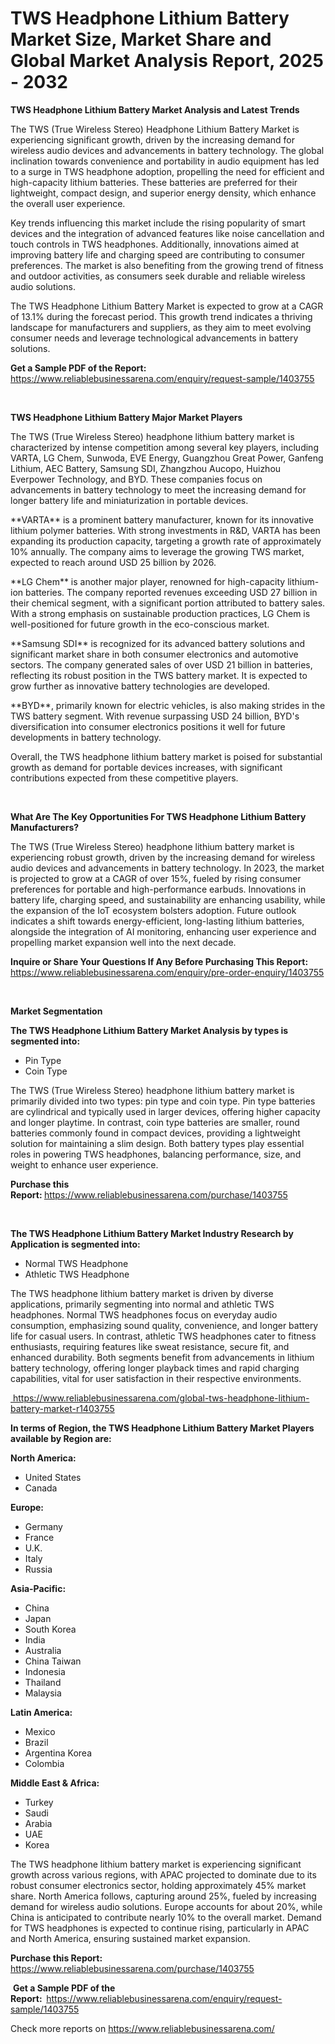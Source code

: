 <p><h1>TWS Headphone Lithium Battery Market Size, Market Share and Global Market Analysis Report, 2025 - 2032</h1></p><p><strong>TWS Headphone Lithium Battery Market Analysis and Latest Trends</strong></p>
<p><p>The TWS (True Wireless Stereo) Headphone Lithium Battery Market is experiencing significant growth, driven by the increasing demand for wireless audio devices and advancements in battery technology. The global inclination towards convenience and portability in audio equipment has led to a surge in TWS headphone adoption, propelling the need for efficient and high-capacity lithium batteries. These batteries are preferred for their lightweight, compact design, and superior energy density, which enhance the overall user experience.</p><p>Key trends influencing this market include the rising popularity of smart devices and the integration of advanced features like noise cancellation and touch controls in TWS headphones. Additionally, innovations aimed at improving battery life and charging speed are contributing to consumer preferences. The market is also benefiting from the growing trend of fitness and outdoor activities, as consumers seek durable and reliable wireless audio solutions.</p><p>The TWS Headphone Lithium Battery Market is expected to grow at a CAGR of 13.1% during the forecast period. This growth trend indicates a thriving landscape for manufacturers and suppliers, as they aim to meet evolving consumer needs and leverage technological advancements in battery solutions.</p></p>
<p><strong>Get a Sample PDF of the Report:&nbsp;</strong> <a href="https://www.reliablebusinessarena.com/enquiry/request-sample/1403755?utm_campaign=1871&utm_medium=2&utm_source=Github&utm_content=ia&utm_term=28032025&utm_id=tws-headphone-lithium-battery">https://www.reliablebusinessarena.com/enquiry/request-sample/1403755</a></p>
<p>&nbsp;</p>
<p><strong>TWS Headphone Lithium Battery Major Market Players</strong></p>
<p><p>The TWS (True Wireless Stereo) headphone lithium battery market is characterized by intense competition among several key players, including VARTA, LG Chem, Sunwoda, EVE Energy, Guangzhou Great Power, Ganfeng Lithium, AEC Battery, Samsung SDI, Zhangzhou Aucopo, Huizhou Everpower Technology, and BYD. These companies focus on advancements in battery technology to meet the increasing demand for longer battery life and miniaturization in portable devices.</p><p>**VARTA** is a prominent battery manufacturer, known for its innovative lithium polymer batteries. With strong investments in R&D, VARTA has been expanding its production capacity, targeting a growth rate of approximately 10% annually. The company aims to leverage the growing TWS market, expected to reach around USD 25 billion by 2026.</p><p>**LG Chem** is another major player, renowned for high-capacity lithium-ion batteries. The company reported revenues exceeding USD 27 billion in their chemical segment, with a significant portion attributed to battery sales. With a strong emphasis on sustainable production practices, LG Chem is well-positioned for future growth in the eco-conscious market.</p><p>**Samsung SDI** is recognized for its advanced battery solutions and significant market share in both consumer electronics and automotive sectors. The company generated sales of over USD 21 billion in batteries, reflecting its robust position in the TWS battery market. It is expected to grow further as innovative battery technologies are developed.</p><p>**BYD**, primarily known for electric vehicles, is also making strides in the TWS battery segment. With revenue surpassing USD 24 billion, BYD's diversification into consumer electronics positions it well for future developments in battery technology.</p><p>Overall, the TWS headphone lithium battery market is poised for substantial growth as demand for portable devices increases, with significant contributions expected from these competitive players.</p></p>
<p>&nbsp;</p>
<p><strong>What Are The Key Opportunities For TWS Headphone Lithium Battery Manufacturers?</strong></p>
<p><p>The TWS (True Wireless Stereo) headphone lithium battery market is experiencing robust growth, driven by the increasing demand for wireless audio devices and advancements in battery technology. In 2023, the market is projected to grow at a CAGR of over 15%, fueled by rising consumer preferences for portable and high-performance earbuds. Innovations in battery life, charging speed, and sustainability are enhancing usability, while the expansion of the IoT ecosystem bolsters adoption. Future outlook indicates a shift towards energy-efficient, long-lasting lithium batteries, alongside the integration of AI monitoring, enhancing user experience and propelling market expansion well into the next decade.</p></p>
<p><strong>Inquire or Share Your Questions If Any Before Purchasing This Report:</strong> <a href="https://www.reliablebusinessarena.com/enquiry/pre-order-enquiry/1403755?utm_campaign=1871&utm_medium=2&utm_source=Github&utm_content=ia&utm_term=28032025&utm_id=tws-headphone-lithium-battery">https://www.reliablebusinessarena.com/enquiry/pre-order-enquiry/1403755</a></p>
<p>&nbsp;</p>
<p><strong>Market Segmentation</strong></p>
<p><strong>The TWS Headphone Lithium Battery Market Analysis by types is segmented into:</strong></p>
<p><ul><li>Pin Type</li><li>Coin Type</li></ul></p>
<p><p>The TWS (True Wireless Stereo) headphone lithium battery market is primarily divided into two types: pin type and coin type. Pin type batteries are cylindrical and typically used in larger devices, offering higher capacity and longer playtime. In contrast, coin type batteries are smaller, round batteries commonly found in compact devices, providing a lightweight solution for maintaining a slim design. Both battery types play essential roles in powering TWS headphones, balancing performance, size, and weight to enhance user experience.</p></p>
<p><strong>Purchase this Report:&nbsp;</strong><a href="https://www.reliablebusinessarena.com/purchase/1403755?utm_campaign=1871&utm_medium=2&utm_source=Github&utm_content=ia&utm_term=28032025&utm_id=tws-headphone-lithium-battery">https://www.reliablebusinessarena.com/purchase/1403755</a></p>
<p>&nbsp;</p>
<p><strong>The TWS Headphone Lithium Battery Market Industry Research by Application is segmented into:</strong></p>
<p><ul><li>Normal TWS Headphone</li><li>Athletic TWS Headphone</li></ul></p>
<p><p>The TWS headphone lithium battery market is driven by diverse applications, primarily segmenting into normal and athletic TWS headphones. Normal TWS headphones focus on everyday audio consumption, emphasizing sound quality, convenience, and longer battery life for casual users. In contrast, athletic TWS headphones cater to fitness enthusiasts, requiring features like sweat resistance, secure fit, and enhanced durability. Both segments benefit from advancements in lithium battery technology, offering longer playback times and rapid charging capabilities, vital for user satisfaction in their respective environments.</p></p>
<p><a href="https://www.reliablebusinessarena.com/global-tws-headphone-lithium-battery-market-r1403755?utm_campaign=1871&utm_medium=2&utm_source=Github&utm_content=ia&utm_term=28032025&utm_id=tws-headphone-lithium-battery">&nbsp;https://www.reliablebusinessarena.com/global-tws-headphone-lithium-battery-market-r1403755</a></p>
<p><strong>In terms of Region, the TWS Headphone Lithium Battery Market Players available by Region are:</strong></p>
<p>
    <p> <strong> North America: </strong>
        <ul>
            <li>United States</li>
            <li>Canada</li>
        </ul>
        </p> 
    <p> <strong> Europe: </strong>
        <ul>
            <li>Germany</li>
            <li>France</li>
            <li>U.K.</li>
            <li>Italy</li>
            <li>Russia</li>
        </ul>
        </p> 
    <p> <strong> Asia-Pacific: </strong>
        <ul>
            <li>China</li>
            <li>Japan</li>
            <li>South Korea</li>
            <li>India</li>
            <li>Australia</li>
            <li>China Taiwan</li>
            <li>Indonesia</li>
            <li>Thailand</li>
            <li>Malaysia</li>
        </ul>
        </p> 
    <p> <strong> Latin America: </strong>
        <ul>
            <li>Mexico</li>
            <li>Brazil</li>
            <li>Argentina Korea</li>
            <li>Colombia</li>
        </ul>
        </p> 
    <p> <strong> Middle East & Africa: </strong>
        <ul>
            <li>Turkey</li>
            <li>Saudi</li>
            <li>Arabia</li>
            <li>UAE</li>
            <li>Korea</li>
        </ul>
    </p>
    </p>
<p><p>The TWS headphone lithium battery market is experiencing significant growth across various regions, with APAC projected to dominate due to its robust consumer electronics sector, holding approximately 45% market share. North America follows, capturing around 25%, fueled by increasing demand for wireless audio solutions. Europe accounts for about 20%, while China is anticipated to contribute nearly 10% to the overall market. Demand for TWS headphones is expected to continue rising, particularly in APAC and North America, ensuring sustained market expansion.</p></p>
<p><strong>Purchase this Report: </strong><a href="https://www.reliablebusinessarena.com/purchase/1403755?utm_campaign=1871&utm_medium=2&utm_source=Github&utm_content=ia&utm_term=28032025&utm_id=tws-headphone-lithium-battery">https://www.reliablebusinessarena.com/purchase/1403755</a></p>
<p>&nbsp;<strong>Get a Sample PDF of the Report:&nbsp;&nbsp;</strong><a href="https://www.reliablebusinessarena.com/enquiry/request-sample/1403755?utm_campaign=1871&utm_medium=2&utm_source=Github&utm_content=ia&utm_term=28032025&utm_id=tws-headphone-lithium-battery">https://www.reliablebusinessarena.com/enquiry/request-sample/1403755</a></p>
<p><strong></strong></p>
<p>Check more reports on <a href="https://www.reliablebusinessarena.com/?utm_campaign=1871&utm_medium=2&utm_source=Github&utm_content=ia&utm_term=28032025&utm_id=tws-headphone-lithium-battery">https://www.reliablebusinessarena.com/</a></p>